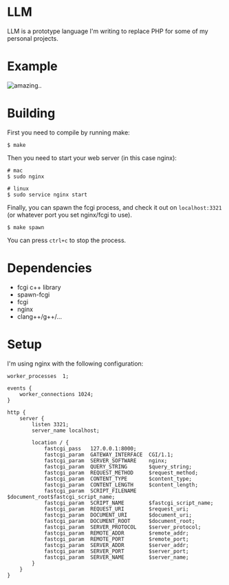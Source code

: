 # LLM
LLM is a prototype language I'm writing to replace PHP for some of my
personal projects.

# Example
![amazing..](http://i.imgur.com/vo6T1BG.png)

# Building
First you need to compile by running make:

    $ make

Then you need to start your web server (in this case nginx):

    # mac
    $ sudo nginx

    # linux
    $ sudo service nginx start

Finally, you can spawn the fcgi process, and check it out on
`localhost:3321` (or whatever port you set nginx/fcgi to use).

    $ make spawn

You can press `ctrl+c` to stop the process.

# Dependencies

* fcgi c++ library
* spawn-fcgi
* fcgi
* nginx
* clang++/g++/...

# Setup

I'm using nginx with the following configuration:

    worker_processes  1;

    events {
        worker_connections 1024;
    }

    http {
        server {
            listen 3321;
            server_name localhost;

            location / {
                fastcgi_pass   127.0.0.1:8000;
                fastcgi_param  GATEWAY_INTERFACE  CGI/1.1;
                fastcgi_param  SERVER_SOFTWARE    nginx;
                fastcgi_param  QUERY_STRING       $query_string;
                fastcgi_param  REQUEST_METHOD     $request_method;
                fastcgi_param  CONTENT_TYPE       $content_type;
                fastcgi_param  CONTENT_LENGTH     $content_length;
                fastcgi_param  SCRIPT_FILENAME    $document_root$fastcgi_script_name;
                fastcgi_param  SCRIPT_NAME        $fastcgi_script_name;
                fastcgi_param  REQUEST_URI        $request_uri;
                fastcgi_param  DOCUMENT_URI       $document_uri;
                fastcgi_param  DOCUMENT_ROOT      $document_root;
                fastcgi_param  SERVER_PROTOCOL    $server_protocol;
                fastcgi_param  REMOTE_ADDR        $remote_addr;
                fastcgi_param  REMOTE_PORT        $remote_port;
                fastcgi_param  SERVER_ADDR        $server_addr;
                fastcgi_param  SERVER_PORT        $server_port;
                fastcgi_param  SERVER_NAME        $server_name;
            }
        }
    }
